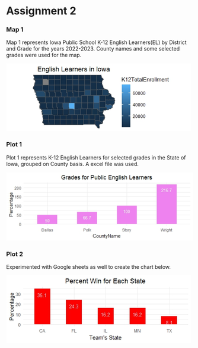  # Assignment 2
 
### Map 1
Map 1 represents Iowa Public School K-12 English Learners(EL) by District and Grade for the years 2022-2023. County names and some selected grades were used for the map. 

![This is a map I created](IowaRMap.jpeg)  

### Plot 1
Plot 1 represents K-12 English Learners for selected grades in the State of Iowa, grouped on County basis. A excel file was used.

![This is a plot I created](EnglishLearners.jpeg)

### Plot 2
Experimented with Google sheets as well to create the chart below.

![This is another plot I created using Googlesheets](StateWin.jpeg)
